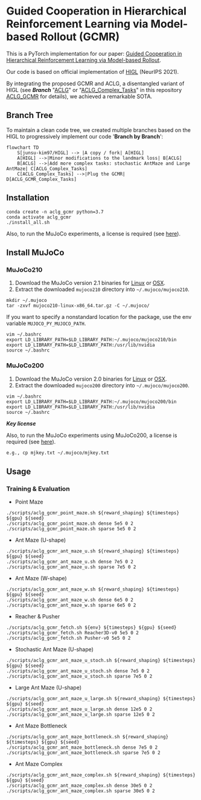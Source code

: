 # Guided Cooperation in Hierarchical Reinforcement Learning via Model-based Rollout (GCMR)
This is a PyTorch implementation for our paper: [Guided Cooperation in Hierarchical Reinforcement Learning via Model-based Rollout](https://drive.google.com/file/d/1eQnR-YuLYBLny6cKHkgSPNATI5l6hL3j/view?usp=sharing).

Our code is based on official implementation of [HIGL](https://github.com/junsu-kim97/HIGL) (NeurIPS 2021).

By integrating the proposed GCMR and ACLG, a disentangled variant of HIGL (see ***Branch*** "[ACLG](https://github.com/HaoranWang-TJ/ACLG_GCMR/tree/ACLG)" or "[ACLG_Complex_Tasks](https://github.com/HaoranWang-TJ/ACLG_GCMR/tree/ACLG_Complex_Tasks)" in this repository [ACLG_GCMR](https://github.com/HaoranWang-TJ/ACLG_GCMR) for details), we achieved a remarkable SOTA.

## Branch Tree
To maintain a clean code tree, we created multiple branches based on the HIGL to progressively implement our code '**Branch by Branch**':

```mermaid
flowchart TD
    S[junsu-kim97/HIGL] --> |A copy / fork| A[HIGL]
    A[HIGL] -->|Minor modifications to the landmark loss| B[ACLG]
    B[ACLG] -->|Add more complex tasks: stochastic AntMaze and Large AntMaze| C[ACLG_Complex_Tasks]
    C[ACLG_Complex_Tasks] -->|Plug the GCMR| D[ACLG_GCMR_Complex_Tasks]
```

## Installation
```
conda create -n aclg_gcmr python=3.7
conda activate aclg_gcmr
./install_all.sh
```

Also, to run the MuJoCo experiments, a license is required (see [here](https://www.roboti.us/license.html)).

## Install MuJoCo
### MuJoCo210
1. Download the MuJoCo version 2.1 binaries for
   [Linux](https://mujoco.org/download/mujoco210-linux-x86_64.tar.gz) or
   [OSX](https://mujoco.org/download/mujoco210-macos-x86_64.tar.gz).
2. Extract the downloaded `mujoco210` directory into `~/.mujoco/mujoco210`.
```
mkdir ~/.mujoco
tar -zxvf mujoco210-linux-x86_64.tar.gz -C ~/.mujoco/
```

If you want to specify a nonstandard location for the package,
use the env variable `MUJOCO_PY_MUJOCO_PATH`.
```
vim ~/.bashrc
export LD_LIBRARY_PATH=$LD_LIBRARY_PATH:~/.mujoco/mujoco210/bin
export LD_LIBRARY_PATH=$LD_LIBRARY_PATH:/usr/lib/nvidia
source ~/.bashrc
```

### MuJoCo200
1. Download the MuJoCo version 2.0 binaries for
   [Linux](https://www.roboti.us/download/mujoco200_linux.zip) or
   [OSX](https://www.roboti.us/download/mujoco200_macos.zip).
2. Extract the downloaded `mujoco200` directory into `~/.mujoco/mujoco200`.

```
vim ~/.bashrc
export LD_LIBRARY_PATH=$LD_LIBRARY_PATH:~/.mujoco/mujoco200/bin
export LD_LIBRARY_PATH=$LD_LIBRARY_PATH:/usr/lib/nvidia
source ~/.bashrc
```

***Key license***

Also, to run the MuJoCo experiments using MuJoCo200, a license is required (see [here](https://www.roboti.us/license.html)).
```bash
e.g., cp mjkey.txt ~/.mujoco/mjkey.txt
```

## Usage
### Training & Evaluation
- Point Maze
```
./scripts/aclg_gcmr_point_maze.sh ${reward_shaping} ${timesteps} ${gpu} ${seed}
./scripts/aclg_gcmr_point_maze.sh dense 5e5 0 2
./scripts/aclg_gcmr_point_maze.sh sparse 5e5 0 2
```

- Ant Maze (U-shape)
```
./scripts/aclg_gcmr_ant_maze_u.sh ${reward_shaping} ${timesteps} ${gpu} ${seed}
./scripts/aclg_gcmr_ant_maze_u.sh dense 7e5 0 2
./scripts/aclg_gcmr_ant_maze_u.sh sparse 7e5 0 2
```

- Ant Maze (W-shape)
```
./scripts/aclg_gcmr_ant_maze_w.sh ${reward_shaping} ${timesteps} ${gpu} ${seed}
./scripts/aclg_gcmr_ant_maze_w.sh dense 6e5 0 2
./scripts/aclg_gcmr_ant_maze_w.sh sparse 6e5 0 2
```

- Reacher & Pusher
```
./scripts/aclg_gcmr_fetch.sh ${env} ${timesteps} ${gpu} ${seed}
./scripts/aclg_gcmr_fetch.sh Reacher3D-v0 5e5 0 2
./scripts/aclg_gcmr_fetch.sh Pusher-v0 5e5 0 2
```

- Stochastic Ant Maze (U-shape)
```
./scripts/aclg_gcmr_ant_maze_u_stoch.sh ${reward_shaping} ${timesteps} ${gpu} ${seed}
./scripts/aclg_gcmr_ant_maze_u_stoch.sh dense 7e5 0 2
./scripts/aclg_gcmr_ant_maze_u_stoch.sh sparse 7e5 0 2
```

- Large Ant Maze (U-shape)
```
./scripts/aclg_gcmr_ant_maze_u_large.sh ${reward_shaping} ${timesteps} ${gpu} ${seed}
./scripts/aclg_gcmr_ant_maze_u_large.sh dense 12e5 0 2
./scripts/aclg_gcmr_ant_maze_u_large.sh sparse 12e5 0 2
```

- Ant Maze Bottleneck
```
./scripts/aclg_gcmr_ant_maze_bottleneck.sh ${reward_shaping} ${timesteps} ${gpu} ${seed}
./scripts/aclg_gcmr_ant_maze_bottleneck.sh dense 7e5 0 2
./scripts/aclg_gcmr_ant_maze_bottleneck.sh sparse 7e5 0 2
```

- Ant Maze Complex
```
./scripts/aclg_gcmr_ant_maze_complex.sh ${reward_shaping} ${timesteps} ${gpu} ${seed}
./scripts/aclg_gcmr_ant_maze_complex.sh dense 30e5 0 2
./scripts/aclg_gcmr_ant_maze_complex.sh sparse 30e5 0 2
```
